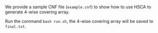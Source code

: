 We provide a sample CNF file (`example.cnf`) to show how to use HSCA to generate 4-wise covering array. 

Run the command `bash run.sh`, the 4-wise covering array will be saved to `final.txt`.